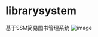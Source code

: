 # librarysystem
基于SSM简易图书管理系统
![image](https://user-images.githubusercontent.com/101388237/157856425-c1e8c11f-d127-472c-af59-e737eeb0e09a.png)
